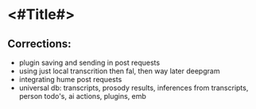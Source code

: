 #  <#Title#>

## Corrections: 
- plugin saving and sending in post requests
- using just local transcrition then fal, then way later deepgram
- integrating hume post requests
- universal db: transcripts, prosody results, inferences from transcripts, person todo's, ai actions, plugins, emb
